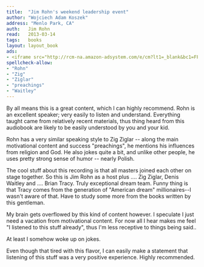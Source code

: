 ```yaml
---
title:	"Jim Rohn's weekend leadership event"
author: "Wojciech Adam Koszek"
address: "Menlo Park, CA"
auth:	Jim Rohn
read:	2013-03-14
tags:	books
layout: layout_book
ads:
- <iframe src="http://rcm-na.amazon-adsystem.com/e/cm?lt1=_blank&bc1=FFFFFF&IS2=1&npa=1&bg1=FFFFFF&fc1=000000&lc1=FF0000&t=wkoszek-20&o=1&p=8&l=as4&m=amazon&f=ifr&ref=ss_til&asins=B000KJ98PE" style="width:120px;height:240px;" scrolling="no" marginwidth="0" marginheight="0" frameborder="0"></iframe>
spellcheck-allow:
- "Rohn"
- "Zig"
- "Ziglar"
- "preachings"
- "Waitley"
---
```

By all means this is a great content, which I can highly recommend. Rohn is
an excellent speaker; very easily to listen and understand. Everything
taught came from relatively recent materials, thus thing heard from this
audiobook are likely to be easily understood by you and your kid.

Rohn has a very similar speaking style to Zig Ziglar -- along the main
motivational content and success "preachings", he mentions his influences
from religion and God. He also jokes quite a bit, and unlike other people,
he uses pretty strong sense of humor -- nearly Polish.

The cool stuff about this recording is that all masters joined each other on
stage together. So this is Jim Rohn as a host plus .... Zig Ziglar, Denis
Waitley and .... Brian Tracy. Truly exceptional dream team. Funny thing is
that Tracy comes from the generation of "American dream" millionaires--I
wasn't aware of that. Have to study some more from the books written by this
gentleman.

My brain gets overflowed by this kind of content however. I speculate I just
need a vacation from motivational content. For now all I hear makes me feel
"I listened to this stuff already", thus I'm less receptive to things being
said..

At least I somehow woke up on jokes.

Even though that tired with this flavor, I can easily make a statement that
listening of this stuff was a very positive experience. Highly recommended.
